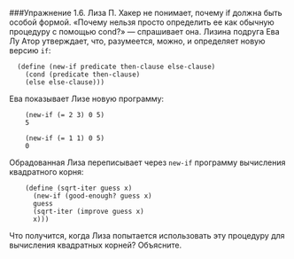 ###Упражнение 1.6.
Лиза П. Хакер не понимает, почему if должна быть особой формой. «Почему нельзя просто
определить ее как обычную процедуру с помощью cond?» — спрашивает она. Лизина подруга Ева
Лу Атор утверждает, что, разумеется, можно, и определяет новую версию `if`:
```racket
  (define (new-if predicate then-clause else-clause)
    (cond (predicate then-clause)
    (else else-clause)))
```
Ева показывает Лизе новую программу:
```racket
    (new-if (= 2 3) 0 5)
    5
```
```racket
    (new-if (= 1 1) 0 5)
    0
```
Обрадованная Лиза переписывает через `new-if` программу вычисления квадратного корня:
```racket
    (define (sqrt-iter guess x)
      (new-if (good-enough? guess x)
      guess
      (sqrt-iter (improve guess x)
      x)))
```
Что получится, когда Лиза попытается использовать эту процедуру для вычисления квадратных
корней? Объясните.
